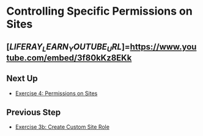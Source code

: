 # Controlling Specific Permissions on Sites

[$LIFERAY_LEARN_YOUTUBE_URL$]=https://www.youtube.com/embed/3f80kKz8EKk
---

## Next Up

* [Exercise 4: Permissions on Sites](./exercise-4-permissions-on-sites.md) 

## Previous Step

* [Exercise 3b: Create Custom Site Role](./exercise-3b-create-custom-site-role.md) 